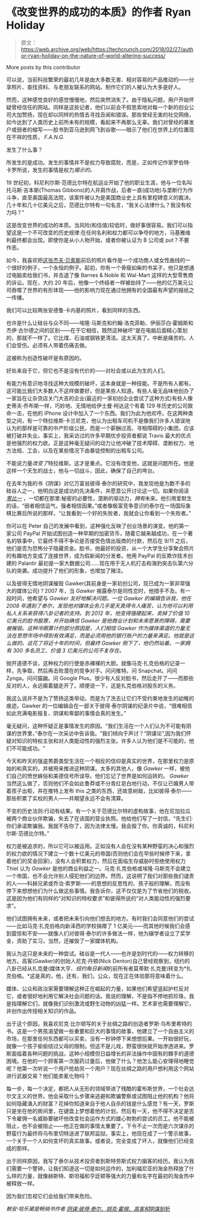 # 《改变世界的成功的本质》的作者 Ryan Holiday

> 原文：<https://web.archive.org/web/https://techcrunch.com/2018/02/27/author-ryan-holiday-on-the-nature-of-world-altering-success/>

More posts by this contributor

可以说，当前科技繁荣的最初几年是由大多数无害、相对容易的产品推动的——分享照片、查找资料、与老朋友联系的网站。制作它们的人被认为大多是好人。

然而，这种感觉良好的感觉慢慢地，然后突然消失了。由于隐私问题，用户开始怀疑曾经信任的网站。同样是这些记者，他们以前会不假思索地对每一个新的创业公司大加赞扬，现在却以同样的热情去寻找丑闻和错误。那些曾经无害的社交网络，如今达到了人类历史上前所未有的规模，看起来不再那么无辜。我们对曾经的暴发户或弱者的缩写——脸书到亚马逊到网飞到谷歌——暗示了他们在世界上的位置现在不祥的性质， *F.A.N.G.*

发生了什么事？

所发生的是成功。发生的事情并不是权力导致腐败，而是，正如传记作家罗伯特·卡罗所说，发生的事情是权力*揭示的。*

19 世纪初，科尼利尔斯·范德比尔特在航运业开始了他的职业生涯，他与一位名叫托马斯·吉本斯(Thomas Gibbons)的人并肩作战，后者一直(成功地)与垄断行为作斗争，直至美国最高法院，该案件被认为是美国商业史上具有里程碑意义的裁决。几十年和几十亿美元之后，范德比尔特有一句名言，“我关心法律什么？我没有权力吗？”

这是改变世界的成功的本质。当风险(和估值)较低时，做好事很容易。我们可以指望这是一个不可改变的历史规律:在任何名利和权力都可以争夺的地方，马基雅维利最终都会出现。即使你是从小人物开始，或者你被认证为 B 公司或 put？不要作恶。

如今，我喜欢把[这张杰夫·贝索斯](https://web.archive.org/web/20230329093952/https://static1.businessinsider.com/image/596ccf2eabc1c837008b54c9-480/jeff-bezos.jpg)前后的照片看作是一个成功商人或女性曲线的一个很好的例子，一个永恒的例子。起初，你有一个骨瘦如柴的书呆子，他只是想通过电脑卖给我们书，并击退了像 Barnes & Noble 和 Wal-Mart 这样的大型零售商的诉讼。现在，大约 20 年后，他像一个终结者一样被劫持了——他的亿万美元公司吞噬了世界的有形体现——他的影响力现在通过他拥有的全国最有声望的报纸之一传播。

我们可以比较两张安德鲁·卡内基的照片，看到同样的东西。

也许是什么让硅谷与众不同——埃隆·马斯克和约翰·洛克菲勒、伊丽莎白·霍姆斯和杰伊·古尔德之间的区别——在于它相信，既然这种破坏“是在电脑后面精心策划的，那就不一样了。它比煤、石油或钢铁更清洁。这太天真了。中断是痛苦的。人们会受伤。必须有人带着伤痛去做。

这被称为创造性破坏是有原因的。

好处来自于它，但它也不是没有代价的——对社会或以此为生的人们。

有能力有意识地寻找这种大规模的破坏，这本身就是一种技能。不是所有人都有。这可能比我们大多数人不这样做要好。但是某些人知道。有些人毫无品味地创办了一家旨在让杂货店关门大吉的企业(最近的一家初创企业尝试了这种方式)有些人像史蒂夫·乔布斯一样，巧妙地、无情地给伊士曼·柯达这个有着 129 年历史的公司致命一击，在他的 iPhone 设计中加入了一个东西。我们为此为他欢呼。在这两种类型之间，有一个特拉维斯·卡兰尼克，他认为出租车司机不是像我们许多人错误地认为的那样是可靠的中产阶级公民，而是一个薪酬过高、寻租障碍的小集团，应该被打破并失业。事实上，我采访过的许多早期优步投资者都说 Travis 最大的优点是他强烈的权力欲。正是这种毫无疑问的动力让他冲破了技术障碍、垄断权力、地方法规、工会，以及在某些情况下由暴徒控制的出租车公司。

不能说力量*改变了*特拉维斯。这才是重点。它没有改变他，这就是问题所在。他是这样一个天生的战士，他与一切战斗，因此，确保了自己的垮台。

在去年为我的书《阴谋》对亿万富翁彼得·泰尔的研究中，我发现他是为数不多的硅谷人之一，他明白这是成功的先决条件，并愿意公开讨论这一切。如果你阅读 [*零比一*](https://web.archive.org/web/20230329093952/https://www.amazon.com/Zero-One-Notes-Startups-Future/dp/0804139296) ，一切都在那里:秘密的必要性，垄断的驱动力，*拥有*未来。他引用爱默生的话，“弱者相信运气，强者相信因果。”或者像极富竞争意识的泰尔在一场国际象棋比赛后所说的那样，“让我看到一个好的失败者，我就会让你看到一个失败者。”

你可以在 Peter 自己的发展中看到，这种强化反映了创业场景的演变。他的第一家公司 PayPal 开始试图创造一种早期的加密货币，随着它越来越成功，在一个著名的轶事中，它最终不得不争论是否接受色情出版商的付款，然后在 9/11 之后，他们是否为恐怖分子隐藏资金。脸书，他最好的投资，从一个大学生分享聚会照片的有趣地方变成了连接世界，成为假新闻的分发者。他用 PayPal 的反欺诈技术创建的 Palantir 最初是一家大数据公司……现在用于无人机打击和海豹突击队第六分队的突袭。成功提升了他们的形象，也增加了赌注。

以及彼得无情地阴谋摧毁 Gawker(其前身是一家初创公司，现已成为一家非常强大的媒体公司)？2007 年，当 *Gawker* 揭露泰尔是同性恋时，他措手不及。有一段时间，他希望与 *Gawker 友好地解决问题。一位 Gawker 的编辑告诉我，他在 2008 年遇到了泰尔，发现他对媒体业务几乎是天真得令人痛苦，认为他可以利用私人关系来获得八卦记者的支持。到 2012 年，他变得强硬起来，卖掉了价值 10 亿美元的脸书股票，并开始确信 *Gawker* 是他商业计划和未来愿景的障碍，需要被摧毁。这种冷眼算计的部分原因是，人们相信 Gawker 作为媒体渠道的力量无法在思想市场中得到有效满足，而是必须用他的银行账户的力量来满足。他就是这么做的。这花了将近十年的时间，但最终 Gawker 倒下了，他仍然站着。一家拥有 300 多名员工、价值 3 亿美元的公司不复存在。*

抛开道德不谈，这种权力的行使是赤裸裸的大胆。就像马克·扎克伯格的记录一样，先争取，然后再击败潜在的竞争对手。问问推特。问 Snapchat。问问 Zynga。问问猫鼬。问 Google Plus。很少有人反对脸书，然后走开了——而那些反对的人，永远瘸着腿走开了。顺便说一下，这是扎克伯格对股东的义务。

我这么说并不是为了赞扬这类举动，而是为了洗去让它们不受约束地发生的幼稚的痕迹。Gawker 的一位编辑会在一部关于彼得·泰尔阴谋的纪录片中说，“很难相信如此充满电影报复、阴谋和卑鄙的事情会真的发生。”

毫无疑问，这种怀疑正是事情发生的原因。“我们生活在一个人们认为不可能有阴谋的世界里，”泰尔在一次采访中告诉我。“我们倾向于声讨？“阴谋论”,因为我们怀疑对知识的特权主张和对人类能动性的强烈主张。许多人认为他们是不可能的，他们不可能成功。"

今天和昨天的强盗男爵类型生活在一个相反的信仰是真实的世界，在那里权力是原始的和真实的，并被用来推进这种阴谋。太多的其他人，像 *Gawker* 一样，被他们自己的愤世嫉俗和美德信号所误导。他们忘记了世界是如何运转的。 *Gawker* 当然这么做了，否则他们不会如此鲁莽或不分青红皂白地行动，不仅让已婚男人带着孩子出柜，并在推特上发布 this 之类的东西，还故意树敌，比如彼得·泰尔——那些积累了实权的男人——并期望永远不会有清算。

不变的历史法则:行动有结果。有一个关于范德比尔特的虚构故事，他在尼加拉瓜被两个商业伙伴欺骗，失去了在该国的营业执照。他给他们写了一封信，“先生们:你们承诺欺骗我。我就不告你了，因为法律太慢。我会毁了你。你真诚的，科尼利尔斯·范德比尔特。”

权力是被追求的，所以它可以被运用。正如没有人会在没有某种野蛮的决心和强烈的权力欲的情况下建立一个数十亿美元的帝国(否则他们会在早些时候停下来，拿着他们的奖金回家)，没有人会积累权力，然后在面临生存威胁时拒绝使用权力 Thiel 认为 *Gawker* 是他的商业利益之一。马克·扎克伯格或埃隆·马斯克不会建立一个帝国，也不会允许别人侵犯他们的边界。然而，这说明了我们对那些我们谴责的人——科赫兄弟或乔治·索罗斯——的思想的反思性的、孩子般的理解，而没有停下来想想他们为什么做这些事情。我告诉你，这不仅仅是为了节省他们的税收。这是因为他们有同样的“对知识的特权要求”和彼得所说的“对人类能动性的强烈要求”。

他们试图拥有未来，或者把未来引向他们想去的地方。有时我们会同意他们的尝试——比如马克·扎克伯格向新泽西的学校捐赠了 1 亿美元——而其他时候我们会感到震惊和不安——就像人们对彼得·泰尔的许多做法一样，他为辍学者设立了奖学金，资助了实习，当然，还摧毁了一家媒体机构。

我认为这只是未来的一种尝试。硅谷是一代人——也许是划时代的——权力转移的地方。高客(Gawker)的创始人尼克·丹顿(Nick Denton)自己曾经观察到，纽约的八卦已经从扎克曼(媒体大亨、*纽约每日新闻*的前所有者莫蒂默·扎克曼)转变为*扎克伯格。*这是真的，他，还有，我们，公众，现在正在体验那将意味着什么。

媒体、公众和政治家需要理解这种正在崛起的力量，如果他们希望竖起护栏反对它，或者很好地利用它解决社会问题的话。我说的理解，不是指不停地抓珍珠，我是指理解它们，就像我们识别激流或野生动物的凶猛一样。艺术家也需要理解它，并创作出传授相关知识的作品。

出于这个原因，我喜欢尼克·比尔顿写的关于丝绸之路的创造者罗斯·乌布里希特的书。这是一个男孩渴望做一些重要和巨大的事情的故事，他建立了一个自由主义的市场，在那里任何东西都可以买卖，没有一秒钟停下来想想后果。一开始很好玩，就像一个孩子偷偷绕过父母的限制。但这不是儿戏，野蛮很快就开始渗透进来。罗斯面临着各种问题的挑战，这种小规模但日益增长的非法操作中固有的棘手的道德困境。在他的一个顾客第一次服药过量后，他做了什么？他怎么能心安理得地睡觉呢？他第一次听说一个用户抢劫另一个用户？现在丝绸之路的用户想利用这个网站进行武器交易？他们能卖氰化物吗？

每一步，每一个决定，都把人从无形的领域带进了残酷的霍布斯世界，一个社会达尔文主义的世界。他会采取什么步骤来逃避和欺骗警察或试图阻止他的机构？他将如何隐藏涌入的财富？花掉你知道来自于他人自杀的钱是什么感觉？有一天，罗斯只是坐在他的房间里，在键盘上梦想着他的计划，然后有一天，他不得不决定是否下令雇佣一名威胁要破坏他改变社会运作方式的雄心勃勃的尝试的员工。他不能被阻止，也不会被阻止——他正在做的事情太重要了。下令不止一次而是六次谋杀的野蛮行为最终将乌布里切特送进了联邦监狱。事实上，他现在成了一个警示故事，一个关于一个人如何变坏的真实故事。或者说，完全变成了坏人，就像他们已经变成的那样。

出于同样原因，我写了泰尔从技术投资者到斯特劳斯式权力掮客的经历。我认为我们需要一个警钟，让我们知道这一切是如何运作的，加利福尼亚的淘金热释放了什么样的力量，就像赫斯特、斯坦福和亨廷顿等强大的力量和名字在最初的淘金热中被释放一样。

因为我们忽视它们会给我们带来危险。

*赖安·哈乐黛是畅销书作者* [*阴谋:彼得·泰尔、胡克·霍根、高客和*阴谋剖析](https://web.archive.org/web/20230329093952/https://www.amazon.com/Conspiracy-Ryan-Holiday/dp/0735217645/ref=tmm_hrd_swatch_0?_encoding=UTF8&qid=1516116351&sr=8-1)